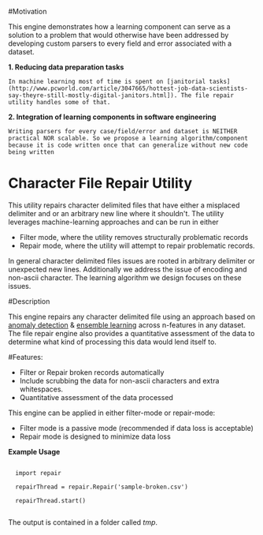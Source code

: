 #Motivation

This engine demonstrates how a learning component can serve as a solution to a problem that would otherwise have been addressed by developing custom parsers to every field and error associated with a dataset. 

**1. Reducing data preparation tasks**

	In machine learning most of time is spent on [janitorial tasks] (http://www.pcworld.com/article/3047665/hottest-job-data-scientists-say-theyre-still-mostly-digital-janitors.html]). The file repair utility handles some of that.

**2. Integration of learning components in software engineering**

	Writing parsers for every case/field/error and dataset is NEITHER practical NOR scalable. So we propose a learning algorithm/component because it is code written once that can generalize without new code being written

# Character File Repair Utility

This utility repairs character delimited files that have either a misplaced delimiter and or an arbitrary new line where it shouldn't.
The utility leverages machine-learning approaches and can be run in either 

* Filter mode, where the utility removes structurally problematic records
* Repair mode, where the utility will attempt to repair problematic records.

In general character delimited files issues are rooted in arbitrary delimiter or unexpected new lines. Additionally we address the issue of encoding and non-ascii character. The learning algorithm we design focuses on these issues.

<script src="https://google-code-prettify.googlecode.com/svn/loader/run_prettify.js"></script>

#Description

This engine repairs any character delimited file using an approach
based on [anomaly detection](https://en.wikipedia.org/wiki/Anomaly_detection) & [ensemble learning](https://en.wikipedia.org/wiki/Ensemble_learning) across n-features in any
dataset. The file repair engine also provides a quantitative assessment of the
data to determine what kind of processing this data would lend itself to.


#Features:

- Filter or Repair broken records automatically
- Include scrubbing the data for non-ascii
	characters and extra whitespaces. 
- Quantitative assessment of the data processed

	
This engine can be applied in either filter-mode or repair-mode:

- Filter mode is a passive mode (recommended if data loss is acceptable)
- Repair mode is designed to minimize data loss

**Example Usage**

  <code class="prettify">
  import repair
  </code>
  
  <code class="prettify">
  repairThread = repair.Repair('sample-broken.csv')
  </code>
  
  <code class="prettify">
  repairThread.start()
  </code>
<br>

The output is contained in a folder called <i>tmp</i>.
